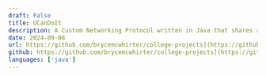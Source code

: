 ```yaml
---
draft: False
title: UCanDoIt
description: A Custom Networking Protocol written in Java that shares a set of location records. 
date: 2024-09-08
url: https://github.com/brycemcwhirter/college-projects](https://github.com/brycemcwhirter/UCanDoIt
github: https://github.com/brycemcwhirter/college-projects](https://github.com/brycemcwhirter/UCanDoIt
languages: ['java']
---
```

